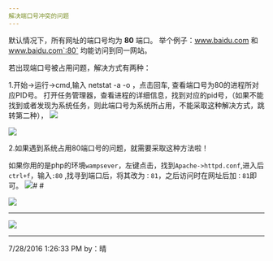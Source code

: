 ```yaml
---
解决端口号冲突的问题
---
```

默认情况下，所有网址的端口号均为 **80** 端口。
举个例子：www.baidu.com  和  www.baidu.com`:80` 均能访问到同一网站。

若出现端口号被占用问题，解决方式有两种：

1.开始->运行->cmd,输入 netstat -a -o ，点击回车, 查看端口号为80的进程所对应PID号。
打开任务管理器，查看进程的详细信息，找到对应的pid号，（如果不能找到或者发现为系统任务，则此端口号为系统所占用，不能采取这种解决方式，跳转第二种），
![](http://i.imgur.com/G4vfQ7X.jpg) 


![](http://i.imgur.com/ZEZ6IBw.jpg)


2.如果遇到系统占用80端口号的问题，就需要采取这种方法啦！

如果你用的是php的环境`wampsever`，左键点击，找到`Apache->httpd.conf`,进入后`ctrl+f`，输入`:80` ,找寻到端口后，将其改为`：81`，之后访问时在网址后加`：81`即可。
![](http://i.imgur.com/6ueoSDC.jpg)#  #

![](http://i.imgur.com/0LBvG2w.jpg)

---
![](http://i.imgur.com/oFTgzEt.jpg)

---

7/28/2016 1:26:33 PM 
by：晴